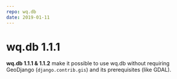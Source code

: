 ```yaml
---
repo: wq.db
date: 2019-01-11
---
```


# wq.db 1.1.1

**wq.db 1.1.1 & 1.1.2** make it possible to use wq.db without requiring GeoDjango (`django.contrib.gis`) and its prerequisites (like GDAL). 
